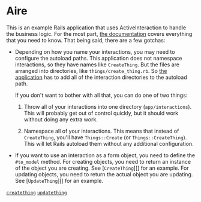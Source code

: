 # Aire

This is an example Rails application that uses ActiveInteraction to handle the
business logic. For the most part, [the documentation][] covers everything that
you need to know. That being said, there are a few gotchas:

-   Depending on how you name your interactions, you may need to configure the
    autoload paths. This application does not namespace interactions, so they
    have names like `CreateThing`. But the files are arranged into directories,
    like `things/create_thing.rb`. So [the application][] has to add all of the
    interaction directories to the autoload path.

    If you don't want to bother with all that, you can do one of two things:

    1.  Throw all of your interactions into one directory (`app/interactions`).
        This will probably get out of control quickly, but it should work
        without doing any extra work.

    2.  Namespace all of your interactions. This means that instead of
        `CreateThing`, you'll have `Things::Create` (or `Things::CreateThing`).
        This will let Rails autoload them without any additional configuration.

-   If you want to use an interaction as a form object, you need to define the
    `#to_model` method. For creating objects, you need to return an instance of
    the object you are creating. See [`CreateThing`][] for an example. For
    updating objects, you need to return the actual object you are updating.
    See [`UpdateThing`][] for an example.

[the documentation]: ../README.md#rails
[the application]: config/application.rb#L15
[`creatething`](app/interactions/things/create_thing.rb#L12-15)
[`updatething`](app/interactions/things/update_thing.rb#L16-19)
